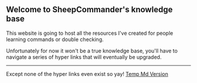 ## Welcome to SheepCommander's knowledge base
This website is going to host all the resources I've created for people learning commands or double checking.

Unfortunately for now it won't be a true knowledge base, you'll have to navigate a series of hyper links that will eventually be upgraded.
***
Except none of the hyper links even exist so yay!
[Temp Md Version](https://sheepcommander.github.io/temp-md/)

